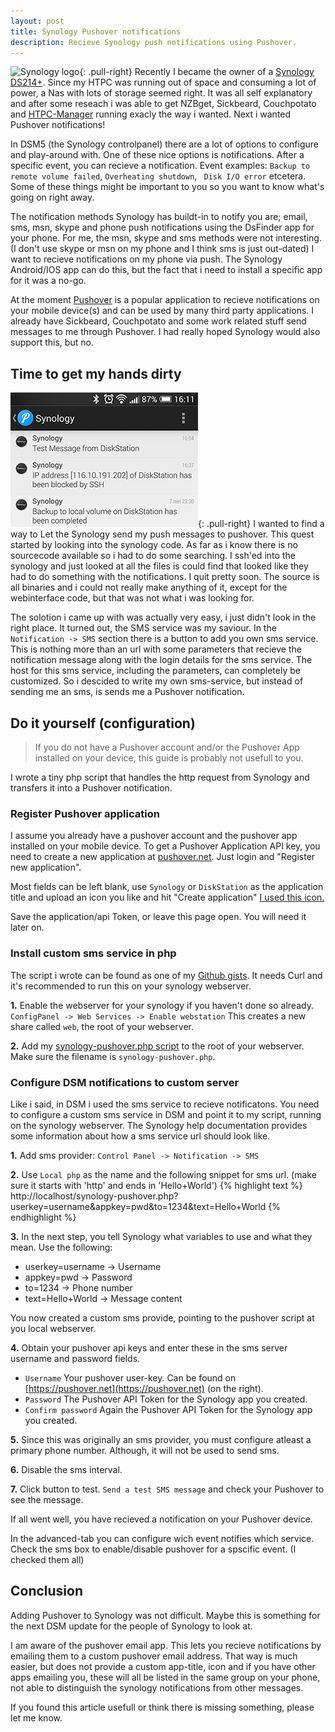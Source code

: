 ```yaml
---
layout: post
title: Synology Pushover notifications
description: Recieve Synology push notifications using Pushover.
---
```


![Synology logo](http://i.imgur.com/ltwAj3G.png){: .pull-right}
Recently I became the owner of a [Synology DS214+](http://www.synology.com/nl-nl/products/overview/DS214+). Since my HTPC was running out of space and consuming a lot of power, a Nas with lots of storage seemed right. It was all self explanatory and after some reseach i was able to get NZBget, Sickbeard, Couchpotato and [HTPC-Manager](http://htpc.io) running exacly the way i wanted. Next i wanted Pushover notifications!
<!-- more -->

In DSM5 (the Synology controlpanel) there are a lot of options to configure and play-around with. One of these nice options is notifications. After a specific event, you can recieve a notification. Event examples: `Backup to remote volume failed`,  `Overheating shutdown`, ` Disk I/O error` etcetera. Some of these things might be important to you so you want to know what's going on right away.

The notification methods Synology has buildt-in to notify you are; email, sms, msn, skype and phone push notifications using the DsFinder app for your phone. For me, the msn, skype and sms methods were not interesting. (I don't use skype or msn on my phone and I think sms is just out-dated) I want to recieve notifications on my phone via push. The Synology Android/IOS app can do this, but the fact that i need to install a specific app for it was a no-go.

At the moment [Pushover](http://pushover.net) is a popular application to recieve notifications on your mobile device(s) and can be used by many third party applications. I already have Sickbeard, Couchpotato and some work related stuff send messages to me through Pushover. I had really hoped Synology would also support this, but no.

## Time to get my hands dirty
![Pushover on android](/images/pushover-screenshot.png){: .pull-right}
I wanted to find a way to Let the Synology send my push messages to pushover. This quest started by looking into the synology code. As far as i know there is no sourcecode available so i had to do some searching. I ssh'ed into the synology and just looked at all the files is could find that looked like they had to do something with the notifications. I quit pretty soon. The source is all binaries and i could not really make anything of it, except for the webinterface code, but that was not what i was looking for.

The solotion i came up with was actually very easy, i just didn't look in the right place. It turned out, the SMS service was my saviour. In the `Notification -> SMS` section there is a button to add you own sms service. This is nothing more than an url with some parameters that recieve the notification message along with the login details for the sms service. The host for this sms service, including the parameters, can completely be customized. So i descided to write my own sms-service, but instead of sending me an sms, is sends me a Pushover notification.

## Do it yourself (configuration)

>If you do not have a Pushover account and/or the Pushover App installed on your device, this guide is probably not usefull to you.

I wrote a tiny php script that handles the http request from Synology and transfers it into a Pushover notification. 

### Register Pushover application
I assume you already have a pushover account and the pushover app installed on your mobile device. To get a Pushover Application API key, you need to create a new application at [pushover.net](pushover.net). Just login and "Register new application".

Most fields can be left blank, use `Synology` or `DiskStation` as the application title and upload an icon you like and hit "Create application" [I used this icon.](http://i.imgur.com/uPaCgDN.png)

Save the application/api Token, or leave this page open. You will need it later on.

### Install custom sms service in php
The script i wrote can be found as one of my [Github gists](https://gist.github.com/styxit/e34d4c6f8cb23d55f5af#file-synology-pushover-php). It needs Curl and it's recommended to run this on your synology webserver.

**1.** Enable the webserver for your synology if you haven't done so already. `ConfigPanel -> Web Services -> Enable webstation` This creates a new share called `web`, the root of your webserver.

**2.** Add my [synology-pushover.php script](https://gist.githubusercontent.com/styxit/e34d4c6f8cb23d55f5af/raw/0e63d5c69fc3a18c21a88d3251295785c01625ed/synology-pushover.php) to the root of your webserver. Make sure the filename is `synology-pushover.php`.

### Configure DSM notifications to custom server
Like i said, in DSM i used the sms service to recieve notificatons. You need to configure a custom sms service in DSM and point it to my script, running on the synology webserver. The Synology help documentation provides some information about how a sms service url should look like.

**1.** Add sms provider: `Control Panel -> Notification -> SMS`

**2.** Use `Local php` as the name and the following snippet for sms url. (make sure it starts with 'http' and ends in 'Hello+World')
{% highlight text %}
http://localhost/synology-pushover.php?userkey=username&appkey=pwd&to=1234&text=Hello+World
{% endhighlight %}

**3.** In the next step, you tell Synology what variables to use and what they mean. Use the following:
* userkey=username -> Username
* appkey=pwd -> Password
* to=1234 -> Phone number
* text=Hello+World -> Message content

You now created a custom sms provide, pointing to the pushover script at you local webserver.

**4.** Obtain your pushover api keys and enter these in the sms server username and password fields.
  - `Username` Your pushover user-key. Can be found on [https://pushover.net](https://pushover.net) (on the right).
  - `Password` The Pushover API Token for the Synology app you created.
  - `Confirm password` Again the Pushover API Token for the Synology app you created.

**5.** Since this was originally an sms provider, you must configure atleast a primary phone number. Although, it will not be used to send sms.

**6.** Disable the sms interval.

**7.** Click button to test. `Send a test SMS message` and check your Pushover to see the message.

If all went well, you have recieved a notification on your Pushover device.

In the advanced-tab you can configure wich event notifies which service. Check the sms box to enable/disable pushover for a spscific event. (I checked them all)

## Conclusion
Adding Pushover to Synology was not difficult. Maybe this is something for the next DSM update for the people of Synology to look at.

I am aware of the pushover email app. This lets you recieve notifications by emailing them to a custom pushover email address. That way is much easier, but does not provide a custom app-title, icon and if you have other apps emailing you, these will all be listed in the same group on your phone, not able to distinguish the synology notifications from other messages.

If you found this article usefull or think there is missing something, please let me know.
